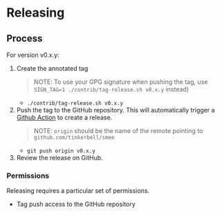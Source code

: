 # Releasing

## Process

For version v0.x.y:

1. Create the annotated tag
   > NOTE: To use your GPG signature when pushing the tag, use `SIGN_TAG=1 ./contrib/tag-release.sh v0.x.y` instead)
   - `./contrib/tag-release.sh v0.x.y`
1. Push the tag to the GitHub repository. This will automatically trigger a [Github Action](https://github.com/tinkerbell/tinkerbell/actions) to create a release.
   > NOTE: `origin` should be the name of the remote pointing to `github.com/tinkerbell/smee`
   - `git push origin v0.x.y`
1. Review the release on GitHub.

### Permissions

Releasing requires a particular set of permissions.

- Tag push access to the GitHub repository
